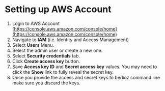 # Setting up AWS Account
1. Login to AWS Account [https://console.aws.amazon.com/console/home](https://console.aws.amazon.com/console/home)
2. Navigate to **IAM** (i.e. Identity and Access Management)
3. Select **Users** Menu.
4. Select the admin user or create a new one.
5. Select **Security credentials** tab.
6. Click **Create access key** button.
7. Save **Access key ID** and **Secret access key** values. You may need to click the **Show** link to fully reveal the secret key.
8. Once you provide the access and secret keys to berlioz command line make sure you discard the keys.
